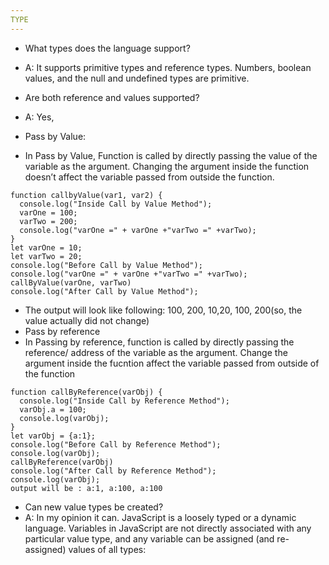 ```yaml
---
TYPE
---
```

* What types does the language support?
 *  A: It supports primitive types and reference types. Numbers, boolean values, and the null and undefined types are primitive.

* Are both reference and values supported?
 *  A: Yes, 
* Pass by Value:
 *  In Pass by Value, Function is called by directly passing the value of the variable as the argument. Changing the argument inside the function doesn’t affect the variable passed from outside the function.

```
function callbyValue(var1, var2) { 
  console.log("Inside Call by Value Method"); 
  varOne = 100; 
  varTwo = 200; 
  console.log("varOne =" + varOne +"varTwo =" +varTwo); 
} 
let varOne = 10; 
let varTwo = 20; 
console.log("Before Call by Value Method"); 
console.log("varOne =" + varOne +"varTwo =" +varTwo); 
callByValue(varOne, varTwo) 
console.log("After Call by Value Method");
```
* The output will look like following: 100, 200, 10,20, 100, 200(so, the value actually did not change)
* Pass by reference
 *  In Passing by reference, function is called by directly passing the reference/ address of the variable as the argument. Change the argument inside the fucntion affect the variable passed from outside of the function

```
function callByReference(varObj) { 
  console.log("Inside Call by Reference Method"); 
  varObj.a = 100; 
  console.log(varObj); 
} 
let varObj = {a:1};
console.log("Before Call by Reference Method"); 
console.log(varObj);
callByReference(varObj) 
console.log("After Call by Reference Method"); 
console.log(varObj);
output will be : a:1, a:100, a:100
``` 
* Can new value types be created?
 *  A: In my opinion it can. JavaScript is a loosely typed or a dynamic language. Variables in JavaScript are not directly associated with any particular value type, and any variable can be assigned (and re-assigned) values of all types:

